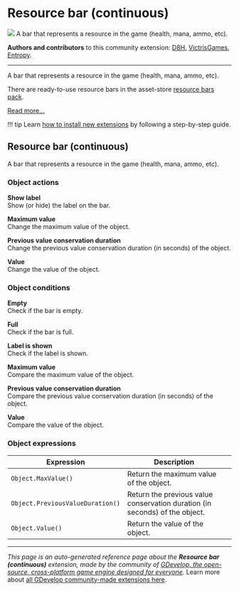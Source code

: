 # Resource bar (continuous)

<img src="https://asset-resources.gdevelop.io/public-resources/Icons/Glyphster Pack/Master/SVG/Interface Elements/ea06363a57846caab544f536b78a952234b68d4941d41c1577852a1d61aefec3_Interface Elements_interface_ui_loading_progress_bar.svg" class="extension-icon"></img>
A bar that represents a resource in the game (health, mana, ammo, etc).

**Authors and contributors** to this community extension: [D8H](https://gd.games/D8H), [VictrisGames](https://gd.games/VictrisGames), [Entropy](https://gd.games/Entropy).

---

A bar that represents a resource in the game (health, mana, ammo, etc).

There are ready-to-use resource bars in the asset-store [resource bars pack](https://editor.gdevelop.io/?initial-dialog=asset-store&asset-pack=resource-bars-resource-bars).

[Read more...](/gdevelop5/objects/resource-bar)

!!! tip
    Learn [how to install new extensions](/gdevelop5/extensions/search) by following a step-by-step guide.



## Resource bar (continuous) 

A bar that represents a resource in the game (health, mana, ammo, etc). 

### Object actions

**Show label**  
Show (or hide) the label on the bar.

**Maximum value**  
Change the maximum value of the object.

**Previous value conservation duration**  
Change the previous value conservation duration (in seconds) of the object.

**Value**  
Change the value of the object.

### Object conditions

**Empty**  
Check if the bar is empty.

**Full**  
Check if the bar is full.

**Label is shown**  
Check if the label is shown.

**Maximum value**  
Compare the maximum value of the object.

**Previous value conservation duration**  
Compare the previous value conservation duration (in seconds) of the object.

**Value**  
Compare the value of the object.

### Object expressions

| Expression | Description |  |
|-----|-----|-----|
| `Object.MaxValue()` | Return the maximum value of the object. ||
| `Object.PreviousValueDuration()` | Return the previous value conservation duration (in seconds) of the object. ||
| `Object.Value()` | Return the value of the object. ||

---

*This page is an auto-generated reference page about the **Resource bar (continuous)** extension, made by the community of [GDevelop, the open-source, cross-platform game engine designed for everyone](https://gdevelop.io/).* Learn more about [all GDevelop community-made extensions here](/gdevelop5/extensions).